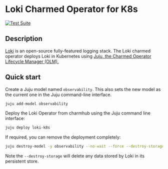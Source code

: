 # Loki Charmed Operator for K8s

[![Test Suite](https://github.com/canonical/loki-k8s-operator/actions/workflows/run_tests.yaml/badge.svg)](https://github.com/canonical/loki-k8s-operator/actions/workflows/run_tests.yaml)

## Description

[Loki](https://grafana.com/oss/loki/) is an open-source fully-featured logging stack. The Loki charmed operator deploys Loki in Kubernetes using [Juju, the Charmed Operator Lifecycle Manager (OLM).](https://juju.is/)


## Quick start

Create a Juju model named `observability`. This also sets the new model as the current one in the Juju command-line interface.

```bash
juju add-model observability
```

Deploy the Loki Operator from charmhub using the Juju command line interface:

```bash
juju deploy loki-k8s
```

If required, you can remove the deployment completely:

```bash
juju destroy-model -y observability --no-wait --force --destroy-storage
```
Note the `--destroy-storage` will delete any data stored by Loki in its persistent store.

